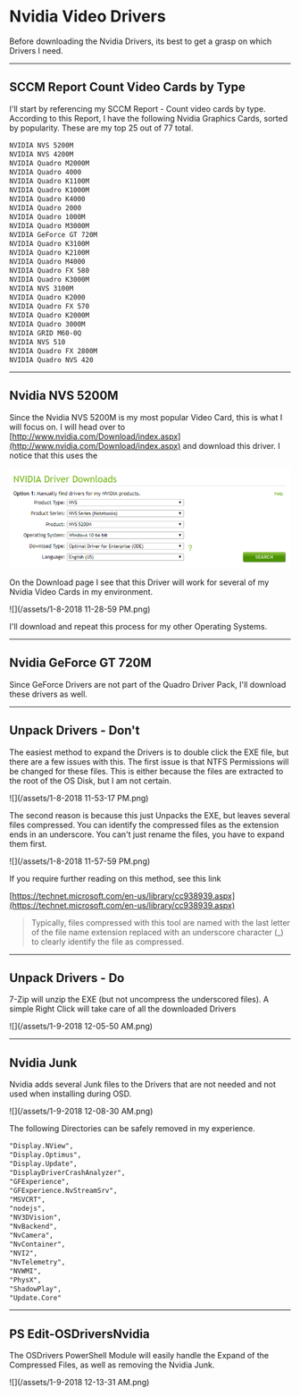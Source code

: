 # Nvidia Video Drivers

Before downloading the Nvidia Drivers, its best to get a grasp on which Drivers I need.

---

## SCCM Report Count Video Cards by Type

I'll start by referencing my SCCM Report - Count video cards by type.  According to this Report, I have the following Nvidia Graphics Cards, sorted by popularity.  These are my top 25 out of 77 total.

```
NVIDIA NVS 5200M
NVIDIA NVS 4200M
NVIDIA Quadro M2000M
NVIDIA Quadro 4000
NVIDIA Quadro K1100M
NVIDIA Quadro K1000M
NVIDIA Quadro K4000
NVIDIA Quadro 2000
NVIDIA Quadro 1000M
NVIDIA Quadro M3000M
NVIDIA GeForce GT 720M
NVIDIA Quadro K3100M
NVIDIA Quadro K2100M
NVIDIA Quadro M4000
NVIDIA Quadro FX 580
NVIDIA Quadro K3000M
NVIDIA NVS 3100M
NVIDIA Quadro K2000
NVIDIA Quadro FX 570
NVIDIA Quadro K2000M
NVIDIA Quadro 3000M
NVIDIA GRID M60-0Q
NVIDIA NVS 510
NVIDIA Quadro FX 2800M
NVIDIA Quadro NVS 420
```

---

## Nvidia NVS 5200M

Since the Nvidia NVS 5200M is my most popular Video Card, this is what I will focus on.  I will head over to [http://www.nvidia.com/Download/index.aspx](http://www.nvidia.com/Download/index.aspx) and download this driver.  I notice that this uses the

![](/assets/2017-11-02_10-46-51.png)

On the Download page I see that this Driver will work for several of my Nvidia Video Cards in my environment.

![](/assets/1-8-2018 11-28-59 PM.png)

I'll download and repeat this process for my other Operating Systems.

---

## Nvidia GeForce GT 720M

Since GeForce Drivers are not part of the Quadro Driver Pack, I'll download these drivers as well.

---

## Unpack Drivers - Don't

The easiest method to expand the Drivers is to double click the EXE file, but there are a few issues with this.  The first issue is that NTFS Permissions will be changed for these files.  This is either because the files are extracted to the root of the OS Disk, but I am not certain.

![](/assets/1-8-2018 11-53-17 PM.png)

The second reason is because this just Unpacks the EXE, but leaves several files compressed.  You can identify the compressed files as the extension ends in an underscore.  You can't just rename the files, you have to expand them first.

![](/assets/1-8-2018 11-57-59 PM.png)

If you require further reading on this method, see this link

[https://technet.microsoft.com/en-us/library/cc938939.aspx](https://technet.microsoft.com/en-us/library/cc938939.aspx)

> Typically, files compressed with this tool are named with the last letter of the file name extension replaced with an underscore character \(\_\) to clearly identify the file as compressed.

---

## Unpack Drivers - Do

7-Zip will unzip the EXE \(but not uncompress the underscored files\).  A simple Right Click will take care of all the downloaded Drivers

![](/assets/1-9-2018 12-05-50 AM.png)

---

## Nvidia Junk

Nvidia adds several Junk files to the Drivers that are not needed and not used when installing during OSD.

![](/assets/1-9-2018 12-08-30 AM.png)

The following Directories can be safely removed in my experience.

```
"Display.NView",
"Display.Optimus",
"Display.Update",
"DisplayDriverCrashAnalyzer",
"GFExperience",
"GFExperience.NvStreamSrv",
"MSVCRT",
"nodejs",
"NV3DVision",
"NvBackend",
"NvCamera",
"NvContainer",
"NVI2",
"NvTelemetry",
"NVWMI",
"PhysX",
"ShadowPlay",
"Update.Core"
```

---

## PS Edit-OSDriversNvidia

The OSDrivers PowerShell Module will easily handle the Expand of the Compressed Files, as well as removing the Nvidia Junk.

![](/assets/1-9-2018 12-13-31 AM.png)

